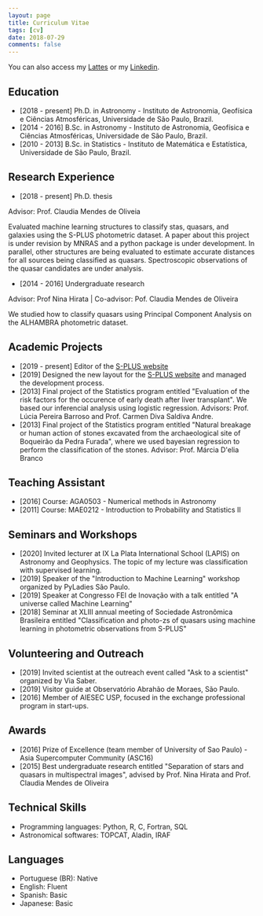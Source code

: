 ```yaml
---
layout: page
title: Curriculum Vitae
tags: [cv]
date: 2018-07-29
comments: false
---
```


You can also access my <a href="http://lattes.cnpq.br/8135231533828484">Lattes</a> or my <a href="https://www.linkedin.com/in/marixko/">Linkedin</a>.

## Education

* [2018 - present] Ph.D. in Astronomy - Instituto de Astronomia, Geofísica e Ciências Atmosféricas, Universidade de São Paulo, Brazil. 
* [2014 - 2016] B.Sc. in Astronomy - Instituto de Astronomia, Geofísica e Ciências Atmosféricas, Universidade de São Paulo, Brazil.
* [2010 - 2013] B.Sc. in Statistics - Instituto de Matemática e Estatística, Universidade de São Paulo, Brazil. 

## Research Experience
* [2018 - present] Ph.D. thesis 

Advisor: Prof. Claudia Mendes de Oliveia

Evaluated machine learning structures to classify stas, quasars, and galaxies using the S-PLUS photometric dataset. A paper about this project is under revision by MNRAS and a python package is under development. In parallel, other structures are being evaluated to estimate accurate distances for all sources being classified as quasars. Spectroscopic observations of the quasar candidates are under analysis. 

* [2014 - 2016] Undergraduate research

Advisor: Prof Nina Hirata | Co-advisor: Pof. Claudia Mendes de Oliveira

We studied how to classify quasars using Principal Component Analysis on the ALHAMBRA photometric dataset. 



## Academic Projects
* [2019 - present] Editor of the <a href="http://www.splus.iag.usp.br/">S-PLUS website</a>
* [2019] Designed the new layout for the <a href="http://www.splus.iag.usp.br/">S-PLUS website</a> and managed the development process. 
* [2013] Final project of the Statistics program entitled "Evaluation of the risk factors for the occurence of early death after liver transplant". We based our inferencial analysis using logistic regression. Advisors: Prof. Lúcia Pereira Barroso and Prof. Carmen Diva Saldiva Andre.
* [2013] Final project of the Statistics program entitled "Natural breakage or human action of stones excavated from the archaeological site of Boqueirão da Pedra Furada", where we used bayesian regression to perform the classification of the stones. Advisor: Prof. Márcia D'elia Branco


## Teaching Assistant
* [2016] Course: AGA0503 - Numerical methods in Astronomy
* [2011] Course: MAE0212 - Introduction to Probability and Statistics II 

## Seminars and Workshops
* [2020] Invited lecturer at IX La Plata International School (LAPIS) on Astronomy and Geophysics. The topic of my lecture was classification with supervised learning.
* [2019] Speaker of the "Introduction to Machine Learning" workshop organized by PyLadies São Paulo. 
* [2019] Speaker at Congresso FEI de Inovação with a talk entitled "A universe called Machine Learning"
* [2018] Seminar at XLIII annual meeting of Sociedade Astronômica Brasileira entitled "Classification and photo-zs of quasars using machine learning in photometric observations from S-PLUS"

## Volunteering and Outreach
* [2019] Invited scientist at the outreach event called "Ask to a scientist" organized by Via Saber.
* [2019] Visitor guide at Observatório Abrahão de Moraes, São Paulo. 
* [2016] Member of AIESEC USP, focused in the exchange professional program in start-ups. 

## Awards

* [2016] Prize of Excellence (team member of University of Sao Paulo) - Asia Supercomputer Community (ASC16)
* [2015] Best undergraduate research entitled "Separation of stars and quasars in multispectral images", advised by Prof. Nina Hirata and Prof. Claudia Mendes de Oliveira


## Technical Skills

* Programming languages: Python, R, C, Fortran, SQL
* Astronomical softwares: TOPCAT, Aladin, IRAF

## Languages

* Portuguese (BR): Native
* English: Fluent
* Spanish: Basic
* Japanese: Basic



